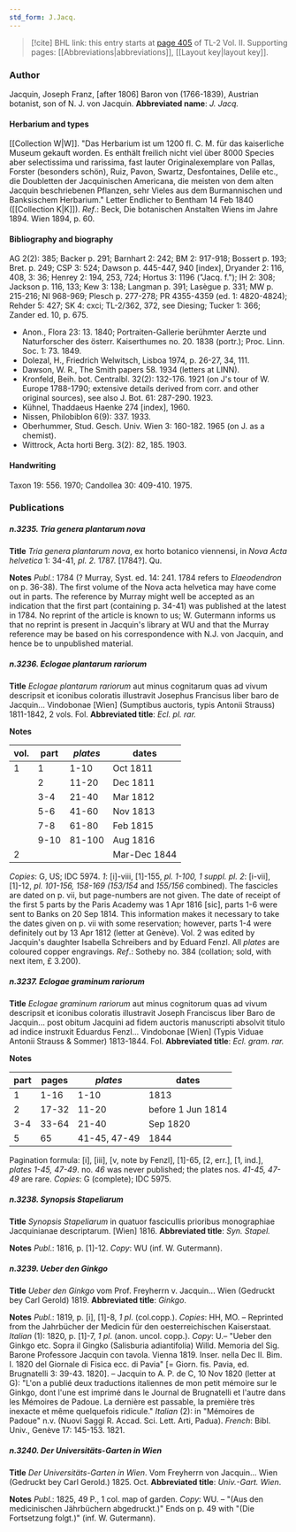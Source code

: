```yaml
---
std_form: J.Jacq.
---
```


> [!cite] BHL link: this entry starts at [page 405](https://www.biodiversitylibrary.org/page/33068647) of TL-2 Vol. II.
> Supporting pages: [[Abbreviations|abbreviations]], [[Layout key|layout key]].

### Author

Jacquin, Joseph Franz, \[after 1806\] Baron von (1766-1839), Austrian botanist, son of N. J. von Jacquin. 
**Abbreviated name**: *J. Jacq.*

#### Herbarium and types

[[Collection W|W]]. "Das Herbarium ist um 1200 fl. C. M. für das kaiserliche Museum gekauft worden. Es enthält freilich nicht viel über 8000 Species aber selectissima und rarissima, fast lauter Originalexemplare von Pallas, Forster (besonders schön), Ruiz, Pavon, Swartz, Desfontaines, Delile etc., die Doubletten der Jacquinischen Americana, die meisten von dem alten Jacquin beschriebenen Pflanzen, sehr Vieles aus dem Burmannischen und Banksischem Herbarium." Letter Endlicher to Bentham 14 Feb 1840 ([[Collection K|K]]).
*Ref*.: Beck, Die botanischen Anstalten Wiens im Jahre 1894. Wien 1894, p. 60.

#### Bibliography and biography

AG 2(2): 385; Backer p. 291; Barnhart 2: 242; BM 2: 917-918; Bossert p. 193; Bret. p. 249; CSP 3: 524; Dawson p. 445-447, 940 \[index\], Dryander 2: 116, 408, 3: 36; Henrey 2: 194, 253, 724; Hortus 3: 1196 ("Jacq. f."); IH 2: 308; Jackson p. 116, 133; Kew 3: 138; Langman p. 391; Lasègue p. 331; MW p. 215-216; NI 968-969; Plesch p. 277-278; PR 4355-4359 (ed. 1: 4820-4824); Rehder 5: 427; SK 4: cxci; TL-2/362, 372, see Diesing; Tucker 1: 366; Zander ed. 10, p. 675.
- Anon., Flora 23: 13. 1840; Portraiten-Gallerie berühmter Aerzte und Naturforscher des österr. Kaiserthumes no. 20. 1838 (portr.); Proc. Linn. Soc. 1: 73. 1849.
- Dolezal, H., Friedrich Welwitsch, Lisboa 1974, p. 26-27, 34, 111.
- Dawson, W. R., The Smith papers 58. 1934 (letters at LINN).
- Kronfeld, Beih. bot. Centralbl. 32(2): 132-176. 1921 (on J's tour of W. Europe 1788-1790; extensive details derived from corr. and other original sources), see also J. Bot. 61: 287-290. 1923.
- Kühnel, Thaddaeus Haenke 274 \[index\], 1960.
- Nissen, Philobiblon 6(9): 337. 1933.
- Oberhummer, Stud. Gesch. Univ. Wien 3: 160-182. 1965 (on J. as a chemist).
- Wittrock, Acta horti Berg. 3(2): 82, 185. 1903.

#### Handwriting

Taxon 19: 556. 1970; Candollea 30: 409-410. 1975.

### Publications

##### n.3235. Tria genera plantarum nova

**Title**
*Tria genera plantarum nova*, ex horto botanico viennensi, in *Nova Acta helvetica* 1: 34-41, *pl. 2.* 1787. \[1784?\]. Qu.

**Notes**
*Publ*.: 1784 (? Murray, Syst. ed. 14: 241. 1784 refers to *Elaeodendron* on p. 36-38). The first volume of the Nova acta helvetica may have come out in parts. The reference by Murray might well be accepted as an indication that the first part (containing p. 34-41) was published at the latest in 1784. No reprint of the article is known to us; W. Gutermann informs us that no reprint is present in Jacquin's library at WU and that the Murray reference may be based on his correspondence with N.J. von Jacquin, and hence be to unpublished material.

##### n.3236. Eclogae plantarum rariorum

**Title**
*Eclogae plantarum rariorum* aut minus cognitarum quas ad vivum descripsit et iconibus coloratis illustravit Josephus Francisus liber baro de Jacquin... Vindobonae \[Wien\] (Sumptibus auctoris, typis Antonii Strauss) 1811-1842, 2 vols. Fol.
**Abbreviated title**: *Ecl. pl. rar.*

**Notes**

|vol.	|part	|*plates*	|dates	|
|---	|---	|---	|---	|
|1	|1	|1-10	|Oct 1811	
|	|2	|11-20	|Dec 1811	
|	|3-4	|21-40	|Mar 1812	
|	|5-6	|41-60	|Nov 1813|
|	|7-8	|61-80	|Feb 1815|
|	|9-10	|81-100	|Aug 1816|
|2	|	|	|Mar-Dec 1844|

*Copies*: G, US; IDC 5974.
*1*: \[i\]-viii, \[1\]-155, *pl. 1-100, 1 suppl. pl.*
*2*: \[i-vii\], \[1\]-12, *pl. 101-156, 158-169 (153/154* and *155/156* combined).
The fascicles are dated on p. vii, but page-numbers are not given. The date of receipt of the first 5 parts by the Paris Academy was 1 Apr 1816 \[sic\], parts 1-6 were sent to Banks on 20 Sep 1814. This information makes it necessary to take the dates given on p. vii with some reservation; however, parts 1-4 were definitely out by 13 Apr 1812 (letter at Genève). Vol. 2 was edited by Jacquin's daughter Isabella Schreibers and by Eduard Fenzl. All *plates* are coloured copper engravings.
*Ref*.: Sotheby no. 384 (collation; sold, with next item, £ 3.200).

##### n.3237. Eclogae graminum rariorum

**Title**
*Eclogae graminum rariorum* aut minus cognitorum quas ad vivum descripsit et iconibus coloratis illustravit Joseph Franciscus liber Baro de Jacquin... post obitum Jacquini ad fidem auctoris manuscripti absolvit titulo ad indice instruxit Eduardus Fenzl... Vindobonae \[Wien\] (Typis Viduae Antonii Strauss & Sommer) 1813-1844. Fol.
**Abbreviated title**: *Ecl. gram. rar.*

**Notes**

|part	|pages	|*plates*	|dates|
|---	|---	|---	|---	|
|1	|1-16	|1-10	|1813|
|2	|17-32	|11-20	|before 1 Jun 1814|
|3-4	|33-64	|21-40	|Sep 1820|
|5	|65	|41-45, 47-49	|1844|

Pagination formula: \[i\], \[iii\], \[v, note by Fenzl\], \[1\]-65, \[2, err.\], \[1, ind.\], *plates 1-45, 47-49*.
no. *46* was never published; the plates nos. *41-45, 47-49* are rare. *Copies*: G (complete); IDC 5975.

##### n.3238. Synopsis Stapeliarum

**Title**
*Synopsis Stapeliarum* in quatuor fascicullis prioribus monographiae Jacquinianae descriptarum. \[Wien\] 1816.
**Abbreviated title**: *Syn. Stapel.*

**Notes**
*Publ*.: 1816, p. \[1\]-12. *Copy*: WU (inf. W. Gutermann).

##### n.3239. Ueber den Ginkgo

**Title**
*Ueber den Ginkgo* vom Prof. Freyherrn v. Jacquin... Wien (Gedruckt bey Carl Gerold) 1819.
**Abbreviated title**: *Ginkgo*.

**Notes**
*Publ*.: 1819, p. \[i\], \[1\]-8, *1 pl*. (col.copp.). *Copies*: HH, MO. – Reprinted from the Jahrbücher der Medicin für den oesterreichischen Kaiserstaat.
*Italian* (1): 1820, p. \[1\]-7, *1 pl*. (anon. uncol. copp.). *Copy*: U.– "Ueber den Ginkgo etc. Sopra il Gingko (Salisburia adiantifolia) Willd. Memoria del Sig. Barone Professore Jacquin con tavola. Vienna 1819. Inser. nella Dec II. Bim. I. 1820 del Giornale di Fisica ecc. di Pavia" \[= Giorn. fis. Pavia, ed. Brugnatelli 3: 39-43. 1820\]. – Jacquin to A. P. de C, 10 Nov 1820 (letter at G): "L'on a publié deux traductions italiennes de mon petit mémoire sur le Ginkgo, dont l'une est imprimé dans le Journal de Brugnatelli et l'autre dans les Mémoires de Padoue. La dernière est passable, la première très inexacte et même quelquefois ridicule."
*Italian* (2): in "Mémoires de Padoue" n.v. (Nuovi Saggi R. Accad. Sci. Lett. Arti, Padua).
*French*: Bibl. Univ., Genève 17: 145-153. 1821.

##### n.3240. Der Universitäts-Garten in Wien

**Title**
*Der Universitäts-Garten in Wien*. Vom Freyherrn von Jacquin... Wien (Gedruckt bey Carl Gerold.) 1825. Oct.
**Abbreviated title**: *Univ.-Gart. Wien*.

**Notes**
*Publ*.: 1825, 49 P., 1 col. map of garden. *Copy*: WU. – "(Aus den medicinischen Jährbüchern abgedruckt.)" Ends on p. 49 with "(Die Fortsetzung folgt.)" (inf. W. Gutermann).

